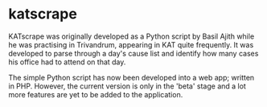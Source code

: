 # katscrape

KATscrape was originally developed as a Python script by Basil Ajith while he was practising in Trivandrum, appearing in KAT quite frequently. It was developed to parse through a day's cause list and identify how many cases his office had to attend on that day.

The simple Python script has now been developed into a web app; written in PHP. However, the current version is only in the 'beta' stage and a lot more features are yet to be added to the application.
